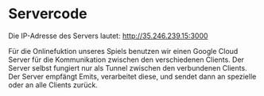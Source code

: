 # Servercode
Die IP-Adresse des Servers lautet: http://35.246.239.15:3000

Für die Onlinefuktion unseres Spiels benutzen wir einen Google Cloud Server für die Kommunikation zwischen den verschiedenen Clients. Der Server selbst fungiert nur als Tunnel zwischen den verbundenen Clients. Der Server empfängt Emits, verarbeitet diese, und sendet dann an spezielle oder an alle Clients zurück. 
